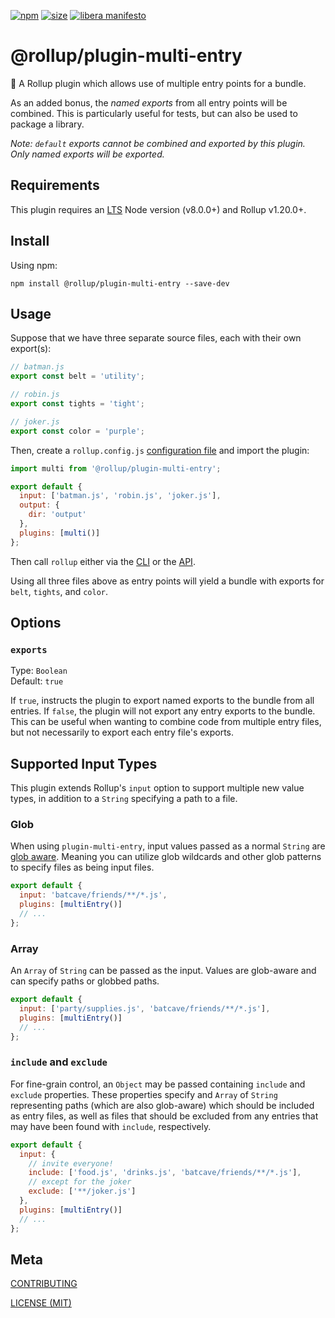 [npm]: https://img.shields.io/npm/v/@rollup/plugin-multi-entry
[npm-url]: https://www.npmjs.com/package/@rollup/plugin-multi-entry
[size]: https://packagephobia.now.sh/badge?p=@rollup/plugin-multi-entry
[size-url]: https://packagephobia.now.sh/result?p=@rollup/plugin-multi-entry

[![npm][npm]][npm-url]
[![size][size]][size-url]
[![libera manifesto](https://img.shields.io/badge/libera-manifesto-lightgrey.svg)](https://liberamanifesto.com)

# @rollup/plugin-multi-entry

🍣 A Rollup plugin which allows use of multiple entry points for a bundle.

As an added bonus, the _named exports_ from all entry points will be combined. This is particularly useful for tests, but can also be used to package a library.

_Note: `default` exports cannot be combined and exported by this plugin. Only named exports will be exported._

## Requirements

This plugin requires an [LTS](https://github.com/nodejs/Release) Node version (v8.0.0+) and Rollup v1.20.0+.

## Install

Using npm:

```console
npm install @rollup/plugin-multi-entry --save-dev
```

## Usage

Suppose that we have three separate source files, each with their own export(s):

```js
// batman.js
export const belt = 'utility';
```

```js
// robin.js
export const tights = 'tight';
```

```js
// joker.js
export const color = 'purple';
```

Then, create a `rollup.config.js` [configuration file](https://www.rollupjs.org/guide/en/#configuration-files) and import the plugin:

```js
import multi from '@rollup/plugin-multi-entry';

export default {
  input: ['batman.js', 'robin.js', 'joker.js'],
  output: {
    dir: 'output'
  },
  plugins: [multi()]
};
```

Then call `rollup` either via the [CLI](https://www.rollupjs.org/guide/en/#command-line-reference) or the [API](https://www.rollupjs.org/guide/en/#javascript-api).

Using all three files above as entry points will yield a bundle with exports for `belt`, `tights`, and `color`.

## Options

### `exports`

Type: `Boolean`<br>
Default: `true`

If `true`, instructs the plugin to export named exports to the bundle from all entries. If `false`, the plugin will not export any entry exports to the bundle. This can be useful when wanting to combine code from multiple entry files, but not necessarily to export each entry file's exports.

## Supported Input Types

This plugin extends Rollup's `input` option to support multiple new value types, in addition to a `String` specifying a path to a file.

### Glob

When using `plugin-multi-entry`, input values passed as a normal `String` are [glob aware](<https://en.wikipedia.org/wiki/Glob_(programming)>). Meaning you can utilize glob wildcards and other glob patterns to specify files as being input files.

```js
export default {
  input: 'batcave/friends/**/*.js',
  plugins: [multiEntry()]
  // ...
};
```

### Array

An `Array` of `String` can be passed as the input. Values are glob-aware and can specify paths or globbed paths.

```js
export default {
  input: ['party/supplies.js', 'batcave/friends/**/*.js'],
  plugins: [multiEntry()]
  // ...
};
```

### `include` and `exclude`

For fine-grain control, an `Object` may be passed containing `include` and `exclude` properties. These properties specify and `Array` of `String` representing paths (which are also glob-aware) which should be included as entry files, as well as files that should be excluded from any entries that may have been found with `include`, respectively.

```js
export default {
  input: {
    // invite everyone!
    include: ['food.js', 'drinks.js', 'batcave/friends/**/*.js'],
    // except for the joker
    exclude: ['**/joker.js']
  },
  plugins: [multiEntry()]
  // ...
};
```

## Meta

[CONTRIBUTING](/.github/CONTRIBUTING.md)

[LICENSE (MIT)](/LICENSE)
